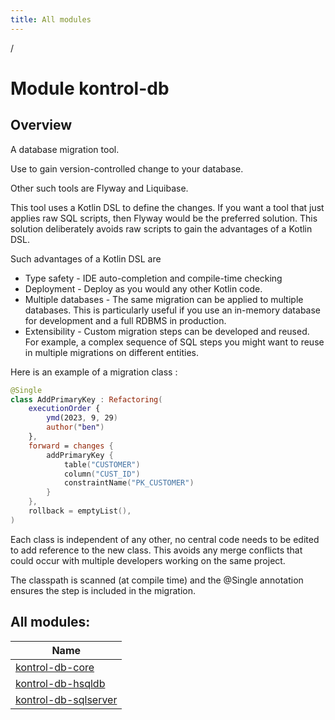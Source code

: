 ```yaml
---
title: All modules
---
```

/



# Module kontrol-db



##  Overview



A database migration tool.



Use to gain version-controlled change to your database.



Other such tools are Flyway and Liquibase.



This tool uses a Kotlin DSL to define the changes. If you want a tool that just applies raw SQL scripts, then Flyway would be the preferred solution. This solution deliberately avoids raw scripts to gain the advantages of a Kotlin DSL.



Such advantages of a Kotlin DSL are



- 
   Type safety - IDE auto-completion and compile-time checking
- 
   Deployment - Deploy as you would any other Kotlin code.
- 
   Multiple databases - The same migration can be applied to multiple databases. This is particularly useful if you use an in-memory database for development and a full RDBMS in production.
- 
   Extensibility - Custom migration steps can be developed and reused. For example, a complex sequence of SQL steps you might want to reuse in multiple migrations on different entities.




Here is an example of a migration class :

```kotlin
@Single
class AddPrimaryKey : Refactoring(
    executionOrder {
        ymd(2023, 9, 29)
        author("ben")
    },
    forward = changes {
        addPrimaryKey {
            table("CUSTOMER")
            column("CUST_ID")
            constraintName("PK_CUSTOMER")
        }
    },
    rollback = emptyList(),
)
```


Each class is independent of any other, no central code needs to be edited to add reference to the new class. This avoids any merge conflicts that could occur with multiple developers working on the same project.



The classpath is scanned (at compile time) and the @Single annotation ensures the step is included in the migration.



## All modules:


| Name |
|---|
| [kontrol-db-core](kontrol-db-core/index.html) | The core module of the KontrolDB database migration tool. Needs to be combined with a database module to be useful. |
| [kontrol-db-hsqldb](kontrol-db-hsqldb/index.html) | The HSQLDB module of the KontrolDB database migration tool. |
| [kontrol-db-sqlserver](kontrol-db-sqlserver/index.html) | The SQL Server module of the KontrolDB database migration tool. |

